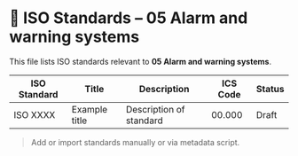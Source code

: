 # 📄 ISO Standards – 05 Alarm and warning systems

This file lists ISO standards relevant to **05 Alarm and warning systems**.

| ISO Standard | Title | Description | ICS Code | Status |
|--------------|-------|-------------|----------|--------|
| ISO XXXX     | Example title | Description of standard | 00.000 | Draft |

> Add or import standards manually or via metadata script.
